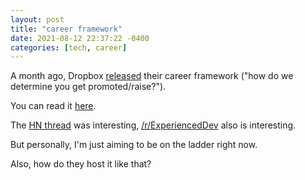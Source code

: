 ```yaml
---
layout: post
title: "career framework"
date: 2021-08-12 22:37:22 -0400
categories: [tech, career]
---
```


A month ago, Dropbox [released](https://dropbox.tech/infrastructure/sharing-our-engineering-career-framework-with-the-world) their career framework ("how do we determine you get promoted/raise?"). 

<!--break-->

You can read it [here](https://dropbox.github.io/dbx-career-framework/).

The [HN thread](https://news.ycombinator.com/item?id=27817519) was interesting, [/r/ExperiencedDev](https://www.reddit.com/r/ExperiencedDevs/comments/oj94lm/dropbox_shares_their_engineering_career_framework/) also is interesting.

But personally, I'm just aiming to be on the ladder right now.

Also, how do they host it like that?
